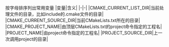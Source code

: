 按字母排序列出常用变量
|变量|含义|
|-|-|
|CMAKE_CURRENT_LIST_DIR|当前处理文件的目录，比如include的.cmake文件的目录|
|CMAKE_CURRENT_SOURCE_DIR|当前CMakeLists.txt所在的目录|
|CMAKE_PROJECT_NAME|由顶层CMakeLists.txt的project命令指定的工程名|
|PROJECT_NAME|由project命令指定的工程名|
|PROJECT_SOURCE_DIR|上一次调用project的目录|